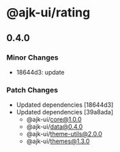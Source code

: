 # @ajk-ui/rating

## 0.4.0

### Minor Changes

- 18644d3: update

### Patch Changes

- Updated dependencies [18644d3]
- Updated dependencies [39a8ada]
  - @ajk-ui/core@1.0.0
  - @ajk-ui/data@0.4.0
  - @ajk-ui/theme-utils@2.0.0
  - @ajk-ui/themes@1.3.0
